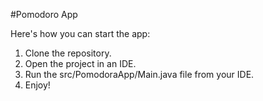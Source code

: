 #Pomodoro App

Here's how you can start the app:

1. Clone the repository.
2. Open the project in an IDE.
3. Run the src/PomodoraApp/Main.java file from your IDE.
4. Enjoy! 
